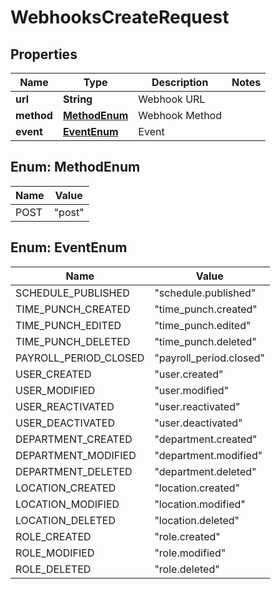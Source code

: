 

# WebhooksCreateRequest


## Properties

| Name | Type | Description | Notes |
|------------ | ------------- | ------------- | -------------|
|**url** | **String** | Webhook URL |  |
|**method** | [**MethodEnum**](#MethodEnum) | Webhook Method |  |
|**event** | [**EventEnum**](#EventEnum) | Event |  |



## Enum: MethodEnum

| Name | Value |
|---- | -----|
| POST | &quot;post&quot; |



## Enum: EventEnum

| Name | Value |
|---- | -----|
| SCHEDULE_PUBLISHED | &quot;schedule.published&quot; |
| TIME_PUNCH_CREATED | &quot;time_punch.created&quot; |
| TIME_PUNCH_EDITED | &quot;time_punch.edited&quot; |
| TIME_PUNCH_DELETED | &quot;time_punch.deleted&quot; |
| PAYROLL_PERIOD_CLOSED | &quot;payroll_period.closed&quot; |
| USER_CREATED | &quot;user.created&quot; |
| USER_MODIFIED | &quot;user.modified&quot; |
| USER_REACTIVATED | &quot;user.reactivated&quot; |
| USER_DEACTIVATED | &quot;user.deactivated&quot; |
| DEPARTMENT_CREATED | &quot;department.created&quot; |
| DEPARTMENT_MODIFIED | &quot;department.modified&quot; |
| DEPARTMENT_DELETED | &quot;department.deleted&quot; |
| LOCATION_CREATED | &quot;location.created&quot; |
| LOCATION_MODIFIED | &quot;location.modified&quot; |
| LOCATION_DELETED | &quot;location.deleted&quot; |
| ROLE_CREATED | &quot;role.created&quot; |
| ROLE_MODIFIED | &quot;role.modified&quot; |
| ROLE_DELETED | &quot;role.deleted&quot; |



